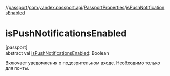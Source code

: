 //[passport](../../../index.md)/[com.yandex.passport.api](../index.md)/[PassportProperties](index.md)/[isPushNotificationsEnabled](is-push-notifications-enabled.md)

# isPushNotificationsEnabled

[passport]\
abstract val [isPushNotificationsEnabled](is-push-notifications-enabled.md): Boolean

Включает уведомления о подозрительном входе. Необходимо только для почты.
